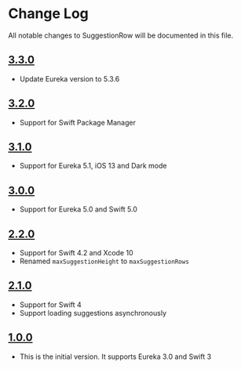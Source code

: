 # Change Log
All notable changes to SuggestionRow will be documented in this file.

## [3.3.0](https://github.com/EurekaCommunity/SuggestionRow/releases/tag/3.3.0)

* Update Eureka version to 5.3.6

## [3.2.0](https://github.com/EurekaCommunity/SuggestionRow/releases/tag/3.2.0)

* Support for Swift Package Manager

## [3.1.0](https://github.com/EurekaCommunity/SuggestionRow/releases/tag/3.1.0)

* Support for Eureka 5.1, iOS 13 and Dark mode

## [3.0.0](https://github.com/EurekaCommunity/SuggestionRow/releases/tag/3.0.0)

* Support for Eureka 5.0 and Swift 5.0

## [2.2.0](https://github.com/EurekaCommunity/SuggestionRow/releases/tag/2.2.0)

* Support for Swift 4.2 and Xcode 10
* Renamed `maxSuggestionHeight` to `maxSuggestionRows`

## [2.1.0](https://github.com/EurekaCommunity/SuggestionRow/releases/tag/2.1.0)

* Support for Swift 4
* Support loading suggestions asynchronously

## [1.0.0](https://github.com/EurekaCommunity/SuggestionRow/releases/tag/1.0.0)

* This is the initial version. It supports Eureka 3.0 and Swift 3
